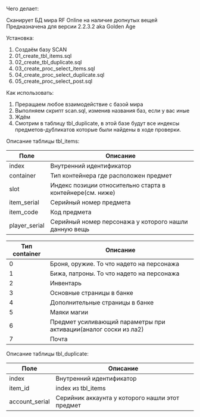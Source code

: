 Чего делает:

Сканирует БД мира RF Online на наличие дюпнутых вещей
Предназначена для версии 2.2.3.2 aka Golden Age

Установка:

1. Создаём базу SCAN
2. 01_create_tbl_items.sql
3. 02_create_tbl_duplicate.sql
4. 03_create_proc_select_items.sql
5. 04_create_proc_select_duplicate.sql
6. 05_create_proc_select_post.sql

Как использовать:

1. Преращаем любое взаимодействие с базой мира
2. Выполняем скрипт scan.sql, изменив названия баз, если у вас иные
3. Ждём
4. Смотрим в таблицу tbl_duplicate, в этой базе будут все индексы 
предметов-дубликатов которые были найдены в ходе проверки.

Описание таблицы tbl_items:

| Поле | Описание |
| ---- | -------- |
| index | Внутренний идентификатор |
| container | Тип контейнера где расположен предмет |
| slot | Индекс позиции относительно старта в контейнере(см. ниже) |
| item_serial | Серийный номер предмета |
| item_code | Код предмета |
| player_serial | Серийный номер персонажа у которого нашли данную вещь |

| Тип container | Описание |
| ------------- | -------- |
| 0 | Броня, оружие. То что надето на персонажа |
| 1 | Бижа, патроны. То что надето на персонажа |
| 2 | Инвентарь |
| 3 | Основные страницы в банке |
| 4 | Дополнительные страницы в банке |
| 5 | Маяки магии |
| 6 | Предмет усиливающий параметры при активации(аналог соски из ла2) |
| 7 | Почта |

Описание таблицы tbl_duplicate:

| Поле | Описание |
| ---- | -------- |
| index | Внутренний идентификатор |
| item_id | index из tbl_items |
| account_serial | Серийник аккаунта у которого нашли этот предмет |
